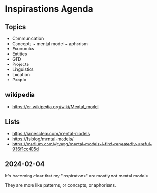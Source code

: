 # Inspirastions Agenda

## Topics

* Communication
* Concepts ~ mental model ~ aphorism
* Economics
* Entities
* GTD
* Projects
* Linguistics
* Location
* People

## wikipedia

* https://en.wikipedia.org/wiki/Mental_model

## Lists

* https://jamesclear.com/mental-models
* https://fs.blog/mental-models/
* https://medium.com/@yegg/mental-models-i-find-repeatedly-useful-936f1cc405d


## 2024-02-04

It's becoming clear that my "inspirations" are mostly not mental models.

They are more like patterns, or concepts, or aphorisms.


